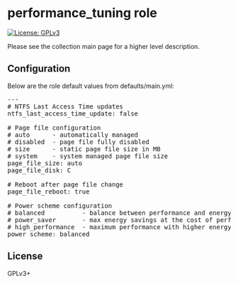 # performance_tuning role

[![License: GPLv3](https://img.shields.io/badge/license-GPLv3-brightgreen.svg)](https://www.gnu.org/licenses/gpl-3.0)

Please see the collection main page for a higher level description.

## Configuration

Below are the role default values from defaults/main.yml:

<pre>
---
# NTFS Last Access Time updates
ntfs_last_access_time_update: false

# Page file configuration
# auto      - automatically managed
# disabled  - page file fully disabled
# size      - static page file size in MB
# system    - system managed page file size
page_file_size: auto
page_file_disk: C

# Reboot after page file change
page_file_reboot: true

# Power scheme configuration
# balanced          - balance between performance and energy use
# power_saver       - max energy savings at the cost of performance
# high_performance  - maximum performance with higher energy use
power_scheme: balanced
</pre>

## License

GPLv3+
